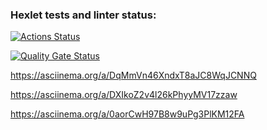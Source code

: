 ### Hexlet tests and linter status:
[![Actions Status](https://github.com/AnaMirSia/frontend-project-44/actions/workflows/hexlet-check.yml/badge.svg)](https://github.com/AnaMirSia/frontend-project-44/actions)

[![Quality Gate Status](https://sonarcloud.io/api/project_badges/measure?project=AnaMirSia_frontend-project-44&metric=alert_status)](https://sonarcloud.io/summary/new_code?id=AnaMirSia_frontend-project-44)

https://asciinema.org/a/DqMmVn46XndxT8aJC8WqJCNNQ

https://asciinema.org/a/DXIkoZ2v4l26kPhyyMV17zzaw

https://asciinema.org/a/0aorCwH97B8w9uPg3PlKM12FA